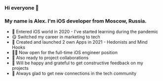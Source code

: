 ### Hi everyone 👋
### My name is Alex. I'm iOS developer from Moscow, Russia.
- 🧐 Entered iOS world in 2020 - I've started learning during the pandemic
- 😋 Switched my career in marketing to tech
- 📲 Created and launched 2 own Apps in 2021 - Hedonists and Mind Hooks
- 🧑‍💻 Now open for the full-time iOS engineer position
- 🤝 Also ready to project collaborations
- 🙏 Will be happy and grateful to get constructive feedback on my projects
- 🎉 Always glad to get new connections in the tech community

